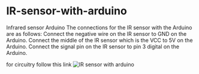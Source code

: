 # IR-sensor-with-arduino
Infrared sensor Arduino The connections for the IR sensor with the Arduino are as follows: Connect the negative wire on the IR sensor to GND on the Arduino. 
Connect the middle of the IR sensor which is the VCC to 5V on the Arduino. Connect the signal pin on the IR sensor to pin 3 digital on the Arduino.

for circuitry follow this link 
![IR sensor with arduino](https://user-images.githubusercontent.com/109905492/198824922-73488a38-fac3-4315-a991-7946f7fb2f56.png)
